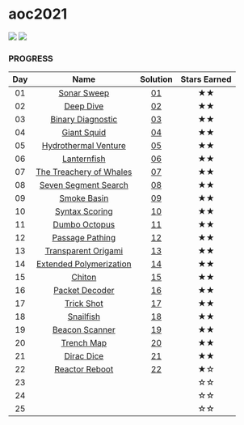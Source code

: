 # aoc2021

![](https://img.shields.io/badge/day%20📅-22-blue)
![](https://img.shields.io/badge/stars%20⭐-43-yellow)
### PROGRESS

| Day |                              Name                               | Solution | Stars Earned |
|:---:|:---------------------------------------------------------------:|:--------:|:------------:|
| 01  |       [Sonar Sweep](https://adventofcode.com/2021/day/1)        | [01](01) |      ★★      |
| 02  |        [Deep Dive](https://adventofcode.com/2021/day/2)         | [02](02) |      ★★      |
| 03  |    [Binary Diagnostic](https://adventofcode.com/2021/day/3)     | [03](03) |      ★★      |
| 04  |       [Giant Squid](https://adventofcode.com/2021/day/4)        | [04](04) |      ★★      |
| 05  |   [Hydrothermal Venture](https://adventofcode.com/2021/day/5)   | [05](05) |      ★★      |
| 06  |       [Lanternfish](https://adventofcode.com/2021/day/6)        | [06](06) |      ★★      |
| 07  | [The Treachery of Whales](https://adventofcode.com/2021/day/7)  | [07](07) |      ★★      |
| 08  |   [Seven Segment Search](https://adventofcode.com/2021/day/8)   | [08](08) |      ★★      |
| 09  |       [Smoke Basin](https://adventofcode.com/2021/day/9)        | [09](09) |      ★★      |
| 10  |     [Syntax Scoring](https://adventofcode.com/2021/day/10)      | [10](10) |      ★★      |
| 11  |      [Dumbo Octopus](https://adventofcode.com/2021/day/11)      | [11](11) |      ★★      |
| 12  |     [Passage Pathing](https://adventofcode.com/2021/day/12)     | [12](12) |      ★★      |
| 13  |   [Transparent Origami](https://adventofcode.com/2021/day/13)   | [13](13) |      ★★      |
| 14  | [Extended Polymerization](https://adventofcode.com/2021/day/14) | [14](14) |      ★★      |
| 15  |         [Chiton](https://adventofcode.com/2021/day/15)          | [15](15) |      ★★      |
| 16  |     [Packet Decoder](https://adventofcode.com/2021/day/16)      | [16](16) |      ★★      |
| 17  |       [Trick Shot](https://adventofcode.com/2021/day/17)        | [17](17) |      ★★      |      ☆☆      |
| 18  |        [Snailfish](https://adventofcode.com/2021/day/18)        | [18](18) |      ★★      |      ☆☆      |
| 19  |     [Beacon Scanner](https://adventofcode.com/2021/day/19)      | [19](19) |      ★★      |
| 20  |       [Trench Map](https://adventofcode.com/2021/day/20)        | [20](20) |      ★★      |
| 21  |       [Dirac Dice](https://adventofcode.com/2021/day/21)        | [21](21) |      ★★      |
| 22  |     [Reactor Reboot](https://adventofcode.com/2021/day/22)      | [22](22) |      ★☆      |
| 23  |                                                                 |          |      ☆☆      |
| 24  |                                                                 |          |      ☆☆      |
| 25  |                                                                 |          |      ☆☆      |
>>>>>>>